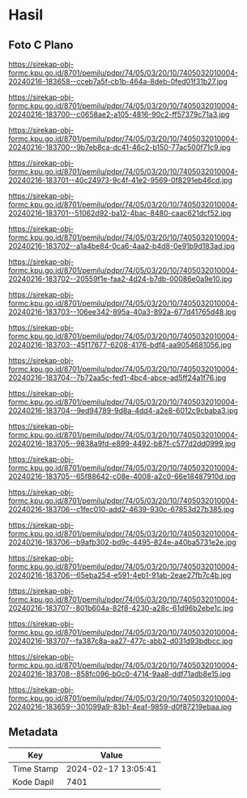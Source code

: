 # Hasil

## Foto C Plano

https://sirekap-obj-formc.kpu.go.id/8701/pemilu/pdpr/74/05/03/20/10/7405032010004-20240216-183658--cceb7a5f-cb1b-464a-8deb-0fed01f31b27.jpg

https://sirekap-obj-formc.kpu.go.id/8701/pemilu/pdpr/74/05/03/20/10/7405032010004-20240216-183700--c0658ae2-a105-4816-90c2-ff57379c71a3.jpg

https://sirekap-obj-formc.kpu.go.id/8701/pemilu/pdpr/74/05/03/20/10/7405032010004-20240216-183700--9b7eb8ca-dc41-46c2-b150-77ac500f71c9.jpg

https://sirekap-obj-formc.kpu.go.id/8701/pemilu/pdpr/74/05/03/20/10/7405032010004-20240216-183701--40c24973-9c4f-41e2-9569-0f8291eb46cd.jpg

https://sirekap-obj-formc.kpu.go.id/8701/pemilu/pdpr/74/05/03/20/10/7405032010004-20240216-183701--51062d92-ba12-4bac-8480-caac621dcf52.jpg

https://sirekap-obj-formc.kpu.go.id/8701/pemilu/pdpr/74/05/03/20/10/7405032010004-20240216-183702--a1a4be84-0ca6-4aa2-b4d8-0e91b9d183ad.jpg

https://sirekap-obj-formc.kpu.go.id/8701/pemilu/pdpr/74/05/03/20/10/7405032010004-20240216-183702--20559f1e-faa2-4d24-b7db-00086e0a9e10.jpg

https://sirekap-obj-formc.kpu.go.id/8701/pemilu/pdpr/74/05/03/20/10/7405032010004-20240216-183703--106ee342-895a-40a3-892a-677d41765d48.jpg

https://sirekap-obj-formc.kpu.go.id/8701/pemilu/pdpr/74/05/03/20/10/7405032010004-20240216-183703--45f17677-6208-4176-bdf4-aa9054681056.jpg

https://sirekap-obj-formc.kpu.go.id/8701/pemilu/pdpr/74/05/03/20/10/7405032010004-20240216-183704--7b72aa5c-fed1-4bc4-abce-ad5ff24a1f76.jpg

https://sirekap-obj-formc.kpu.go.id/8701/pemilu/pdpr/74/05/03/20/10/7405032010004-20240216-183704--9ed94789-9d8a-4dd4-a2e8-6012c9cbaba3.jpg

https://sirekap-obj-formc.kpu.go.id/8701/pemilu/pdpr/74/05/03/20/10/7405032010004-20240216-183705--9838a9fd-e899-4492-b87f-c577d2dd0999.jpg

https://sirekap-obj-formc.kpu.go.id/8701/pemilu/pdpr/74/05/03/20/10/7405032010004-20240216-183705--65f88642-c08e-4008-a2c0-66e18487910d.jpg

https://sirekap-obj-formc.kpu.go.id/8701/pemilu/pdpr/74/05/03/20/10/7405032010004-20240216-183706--c1fec010-add2-4639-930c-67853d27b385.jpg

https://sirekap-obj-formc.kpu.go.id/8701/pemilu/pdpr/74/05/03/20/10/7405032010004-20240216-183706--b9afb302-bd9c-4495-824e-a40ba5731e2e.jpg

https://sirekap-obj-formc.kpu.go.id/8701/pemilu/pdpr/74/05/03/20/10/7405032010004-20240216-183706--65eba254-e591-4eb1-91ab-2eae27fb7c4b.jpg

https://sirekap-obj-formc.kpu.go.id/8701/pemilu/pdpr/74/05/03/20/10/7405032010004-20240216-183707--801b604a-82f8-4230-a28c-61d96b2ebe1c.jpg

https://sirekap-obj-formc.kpu.go.id/8701/pemilu/pdpr/74/05/03/20/10/7405032010004-20240216-183707--fa387c8a-aa27-477c-abb2-d031d93bdbcc.jpg

https://sirekap-obj-formc.kpu.go.id/8701/pemilu/pdpr/74/05/03/20/10/7405032010004-20240216-183708--858fc096-b0c0-4714-9aa8-ddf71adb8e15.jpg

https://sirekap-obj-formc.kpu.go.id/8701/pemilu/pdpr/74/05/03/20/10/7405032010004-20240216-183659--301099a9-83b1-4eaf-9859-d0f87219ebaa.jpg


## Metadata

| Key        | Value               |
| ---------- | ------------------- |
| Time Stamp | 2024-02-17 13:05:41 |
| Kode Dapil | 7401                |



